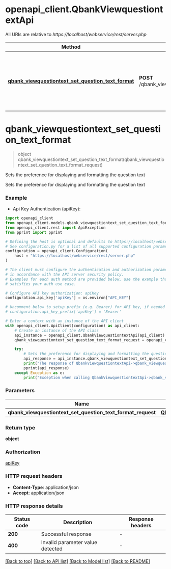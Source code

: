 # openapi_client.QbankViewquestiontextApi

All URIs are relative to *https://localhost/webservice/rest/server.php*

Method | HTTP request | Description
------------- | ------------- | -------------
[**qbank_viewquestiontext_set_question_text_format**](QbankViewquestiontextApi.md#qbank_viewquestiontext_set_question_text_format) | **POST** /qbank_viewquestiontext_set_question_text_format | Sets the preference for displaying and formatting the question text


# **qbank_viewquestiontext_set_question_text_format**
> object qbank_viewquestiontext_set_question_text_format(qbank_viewquestiontext_set_question_text_format_request)

Sets the preference for displaying and formatting the question text

Sets the preference for displaying and formatting the question text

### Example

* Api Key Authentication (apiKey):

```python
import openapi_client
from openapi_client.models.qbank_viewquestiontext_set_question_text_format_request import QbankViewquestiontextSetQuestionTextFormatRequest
from openapi_client.rest import ApiException
from pprint import pprint

# Defining the host is optional and defaults to https://localhost/webservice/rest/server.php
# See configuration.py for a list of all supported configuration parameters.
configuration = openapi_client.Configuration(
    host = "https://localhost/webservice/rest/server.php"
)

# The client must configure the authentication and authorization parameters
# in accordance with the API server security policy.
# Examples for each auth method are provided below, use the example that
# satisfies your auth use case.

# Configure API key authorization: apiKey
configuration.api_key['apiKey'] = os.environ["API_KEY"]

# Uncomment below to setup prefix (e.g. Bearer) for API key, if needed
# configuration.api_key_prefix['apiKey'] = 'Bearer'

# Enter a context with an instance of the API client
with openapi_client.ApiClient(configuration) as api_client:
    # Create an instance of the API class
    api_instance = openapi_client.QbankViewquestiontextApi(api_client)
    qbank_viewquestiontext_set_question_text_format_request = openapi_client.QbankViewquestiontextSetQuestionTextFormatRequest() # QbankViewquestiontextSetQuestionTextFormatRequest | 

    try:
        # Sets the preference for displaying and formatting the question text
        api_response = api_instance.qbank_viewquestiontext_set_question_text_format(qbank_viewquestiontext_set_question_text_format_request)
        print("The response of QbankViewquestiontextApi->qbank_viewquestiontext_set_question_text_format:\n")
        pprint(api_response)
    except Exception as e:
        print("Exception when calling QbankViewquestiontextApi->qbank_viewquestiontext_set_question_text_format: %s\n" % e)
```



### Parameters


Name | Type | Description  | Notes
------------- | ------------- | ------------- | -------------
 **qbank_viewquestiontext_set_question_text_format_request** | [**QbankViewquestiontextSetQuestionTextFormatRequest**](QbankViewquestiontextSetQuestionTextFormatRequest.md)|  | 

### Return type

**object**

### Authorization

[apiKey](../README.md#apiKey)

### HTTP request headers

 - **Content-Type**: application/json
 - **Accept**: application/json

### HTTP response details

| Status code | Description | Response headers |
|-------------|-------------|------------------|
**200** | Successful response |  -  |
**400** | Invalid parameter value detected |  -  |

[[Back to top]](#) [[Back to API list]](../README.md#documentation-for-api-endpoints) [[Back to Model list]](../README.md#documentation-for-models) [[Back to README]](../README.md)

